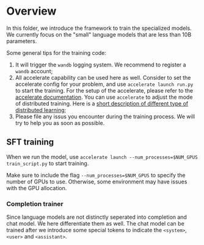 # Overview

In this folder, we introduce the framework to train the specialized models. We currently focus on the "small" language models that are less than 10B parameters. 

Some general tips for the training code:
1. It will trigger the `wandb` logging system. We recommend to register a `wandb` account;
2. All accelerate capability can be used here as well. Consider to set the accelerate config for your problem, and use `accelerate launch run.py` to start the training. For the setup of the accelerate, please refer to the [accelerate documentation](https://huggingface.co/docs/accelerate/index). You can use `accelerate` to adjust the mode of distributed training. Here is a [short description of different type of distributed learning](https://alexchen4ai.github.io/blog/notes/Large%20Language%20Model/llm_train.html);
3. Please file any issus you encounter during the training process. We will try to help you as soon as possible.


## SFT training
When we run the model, use `accelerate launch --num_processes=$NUM_GPUS train_script.py` to start training.

Make sure to include the flag `--num_processes=$NUM_GPUS` to specify the number of GPUs to use. Otherwise, some environment may have issues with the GPU allocation. 

### Completion trainer
Since language models are not distinctly seperated into completion and chat model. We here differentiate them as well. The chat model can be trained after we introduce some special tokens to indicate the `<system>`, `<user>` and `<assistant>`. 